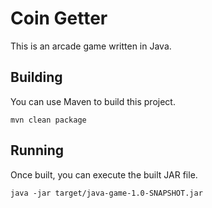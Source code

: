 # Coin Getter

This is an arcade game written in Java.

## Building

You can use Maven to build this project.

    mvn clean package
    
## Running

Once built, you can execute the built JAR file.

    java -jar target/java-game-1.0-SNAPSHOT.jar